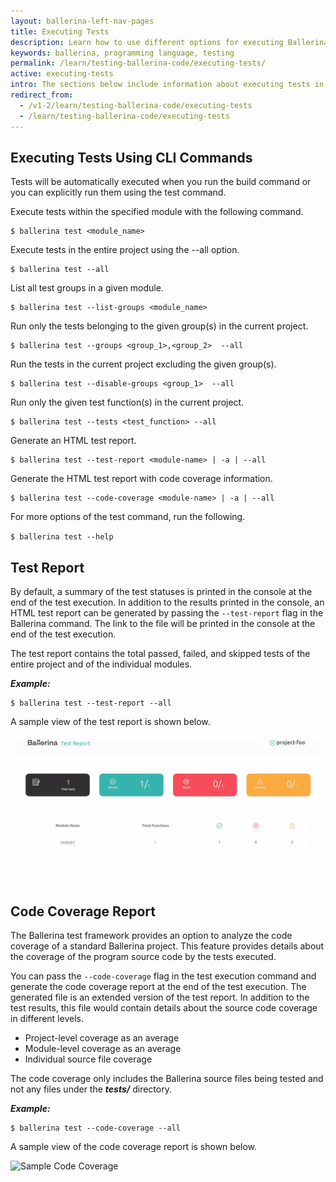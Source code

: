 ```yaml
---
layout: ballerina-left-nav-pages
title: Executing Tests
description: Learn how to use different options for executing Ballerina tests.
keywords: ballerina, programming language, testing
permalink: /learn/testing-ballerina-code/executing-tests/
active: executing-tests
intro: The sections below include information about executing tests in Ballerina.
redirect_from:
  - /v1-2/learn/testing-ballerina-code/executing-tests
  - /learn/testing-ballerina-code/executing-tests
---
```


## Executing Tests Using CLI Commands

Tests will be automatically executed when you run the build command or you can explicitly run them using the test command. 

Execute tests within the specified module with the following command.

```
$ ballerina test <module_name>
```

Execute tests in the entire project using the --all option.

```
$ ballerina test --all
```

List all test groups in a given module.

```
$ ballerina test --list-groups <module_name>
```

Run only the tests belonging to the given group(s) in the current project.

```
$ ballerina test --groups <group_1>,<group_2>  --all
```

Run the tests in the current project excluding the given group(s).

```
$ ballerina test --disable-groups <group_1>  --all
```

Run only the given test function(s) in the current project.

```
$ ballerina test --tests <test_function> --all
```

Generate an HTML test report.

```
$ ballerina test --test-report <module-name> | -a | --all
```

Generate the HTML test report with code coverage information.

```
$ ballerina test --code-coverage <module-name> | -a | --all
```

For more options of the test command, run the following.

`$ ballerina test --help` 


## Test Report

By default, a summary of the test statuses is printed in the console at the end of the test execution. In addition to the results printed in the console, an HTML test report can be generated by passing the `--test-report` flag in the Ballerina command. The link to the file will be printed in the console at the end of the test execution.

The test report contains the total passed, failed, and skipped tests of the entire project and of the individual modules.

***Example:***

```
$ ballerina test --test-report --all
```

A sample view of the test report is shown below.

![Sample Test Report](/learn/images/test-report.gif)

## Code Coverage Report

The Ballerina test framework provides an option to analyze the code coverage of a standard Ballerina project. This feature provides details about the coverage of the program source code by the tests executed. 

You can pass the `--code-coverage`  flag in the test execution command and generate the code coverage report  at the end of the test execution. The generated file is an extended version of the test report. In addition to the test results, this file would contain details about the source code coverage in different levels.

*   Project-level coverage as an average
*   Module-level coverage as an average
*   Individual source file coverage

The code coverage only includes the Ballerina source files being tested and not any files under the **_tests/_** directory.

***Example:***

```
$ ballerina test --code-coverage --all
```

A sample view of the code coverage report is shown below.

![Sample Code Coverage](/learn/images/code-cov.gif)
